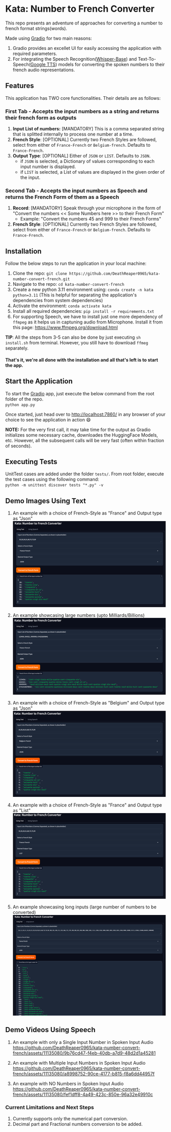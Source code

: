 # Kata: Number to French Converter

This repo presents an adventure of approaches for converting a number to french format strings(words).

Made using [Gradio](https://www.gradio.app/) for two main reasons:
1. Gradio provides an excellet UI for easily accessing the application with required parameters.
2. For integrating the Speech Recognition([Whisper-Base](https://huggingface.co/openai/whisper-base)) and Text-To-Speech([Google TTS](https://gtts.readthedocs.io/en/latest/)) models for converting the spoken numbers to their french audio representations.


## Features
This application has TWO core functionalities. Their details are as follows:

### First Tab - Accepts the input numbers as a string and returns their french form as outputs 

1. **Input List of numbers:** [MANDATORY] This is a comma separated string that is splitted internally to process one number at a time.
2. **French Style**: [OPTIONAL] Currently two French Styles are followed, select from either of `France-French` or `Belgium-french`. Defaults to `France-French`.
3. **Output Type**: [OPTIONAL] Either of `JSON` or `LIST`. Defaults to `JSON`.
    - if `JSON` is selected, a Dictionary of values corresponding to each input number is displayed.
    - if `LIST` is selected, a List of values are displayed in the given order of the input.

### Second Tab - Accepts the input numbers as Speech and returns the French Form of them as a Speech

1. **Record**: [MANDATORY] Speak through your microphone in the form of "Convert the numbers << Some Numbers here >> to their French Form"
   - Example: "Convert the numbers 45 and 999 to their French Forms"
2. **French Style**: [OPTIONAL] Currently two French Styles are followed, select from either of `France-French` or `Belgium-french`. Defaults to `France-French`.


## Installation
Follow the below steps to run the application in your local machine:
1. Clone the repo: `git clone https://github.com/DeathReaper0965/kata-number-convert-french.git`
2. Navigate to the repo: `cd kata-number-convert-french`
3. Create a new python 3.11 environment using: `conda create -n kata python=3.11` (This is helpful for separating the application's dependencies from system dependencies)
4. Activate the environment: `conda activate kata`
5. Install all required dependencies: `pip install -r requirements.txt`
6. For supporting Speech, we have to install just one more dependency of `ffmpeg` as it helps us in captuning audio from Microphone. Install it from this page: https://www.ffmpeg.org/download.html

**TIP**: All the steps from 3-5 can also be done by just executing `sh install.sh` from terminal. However, you still have to download `ffmeg` separately.

#### That's it, we're all done with the installation and all that's left is to start the app.

## Start the Application
To start the [Gradio](https://www.gradio.app/) app, just execute the below command from the root folder of the repo.<br>
`python app.py`
<br>

Once started, just head over to [http://localhost:7860/](http://localhost:7860/) in any browser of your choice to see the application in action 😄

**NOTE:** For the very first call, it may take time for the output as Gradio initializes some necessary cache, downloades the HuggingFace Models, etc. However, all the subsequent calls will be very fast (often within fraction of seconds).


## Executing Tests
UnitTest cases are added under the folder `tests/`. From root folder, execute the test cases using the following command:<br>
`python -m unittest discover tests "*.py" -v`


## Demo Images Using Text

1. An example with a choice of French-Style as "France" and Output type as "Json"
![Example-france-french-json](https://github.com/DeathReaper0965/kata-number-convert-french/blob/main/demo_images/Example-france-french-json.png?raw=true)

2. An example showcasing large numbers (upto Milliards/Billions)
![Example-Milliards](https://github.com/DeathReaper0965/kata-number-convert-french/blob/main/demo_images/Example-Milliards.png?raw=true)

3. An example with a choice of French-Style as "Belgium" and Output type as "Json"
![Example-belgium-french-json](https://github.com/DeathReaper0965/kata-number-convert-french/blob/main/demo_images/Example-belgium-french-json.png?raw=true)

4. An example with a choice of French-Style as "France" and Output type as "List"
![Example-france-french-list](https://github.com/DeathReaper0965/kata-number-convert-french/blob/main/demo_images/Example-france-french-list.png?raw=true)

5. An example showcasing long inputs (large number of numbers to be converted)
![Example-Long-Inputs](https://github.com/DeathReaper0965/kata-number-convert-french/blob/main/demo_images/Example-Long-Inputs.png?raw=true)


## Demo Videos Using Speech
1. An example with only a Single Input Number in Spoken Input Audio
https://github.com/DeathReaper0965/kata-number-convert-french/assets/11135080/9b76cd47-f4eb-40db-a7d9-48d2d1a45281

2. An example with Multiple Input Numbers in Spoken Input Audio
https://github.com/DeathReaper0965/kata-number-convert-french/assets/11135080/a8998752-90ce-4177-b815-f8a6dd44957f

3. An example with NO Numbers in Spoken Input Audio
https://github.com/DeathReaper0965/kata-number-convert-french/assets/11135080/fef1dff8-4a49-423c-850e-96a32e49910c


### Current Limitations and Next Steps
1. Currently supports only the numerical part conversion. 
2. Decimal part and Fractional numbers conversion to be added.
